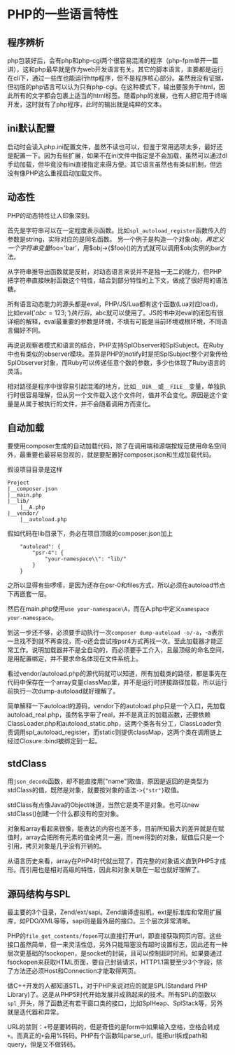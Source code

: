 # PHP的一些语言特性

## 程序辨析

php包装好后，会有php和php-cgi两个很容易混淆的程序（php-fpm单开一篇讲），这和php最早就是作为web开发语言有关。其它的脚本语言，主要都是运行在cli下，通过一些库也能运行http程序，但不是程序核心部分。虽然我没有证据，但初版的php语言可以认为只有php-cgi。在这种模式下，输出要服务于html，因此所有的文字都会包裹上适当的html标签。随着php的发展，也有人把它用于终端开发，这时就有了php程序，此时的输出就是纯粹的文本。

## ini默认配置

启动时会读入php.ini配置文件，虽然不读也可以，但鉴于常用选项太多，最好还是配置一下。因为有些扩展，如果不在ini文件中指定是不会加载，虽然可以通过dl手动加载，但毕竟没有ini直接指定来得方便。其它语言虽然也有类似机制，但远没有像PHP这么重视启动加载文件。

## 动态性

PHP的动态特性让人印象深刻。

首先是字符串可以在一定程度表示函数。比如`spl_autoload_register`函数传入的参数是string，实际对应的是同名函数。
另一个例子是构造一个对象$obj，再定义一个字符串变量$foo='bar'，用$obj->{$foo}()的方式就可以调用$obj实例的bar方法。

从字符串推导出函数就是反射，对动态语言来说并不是独一无二的能力，但PHP把字符串直接映射函数这个特性，结合到部分特性的上下文，做成了很好用的语法糖。

所有语言动态能力的源头都是eval，PHP/JS/Lua都有这个函数(Lua对应load)，比如eval('$abc=123;')执行后，$abc就可以使用了。JS的书中对eval的闭包有很详细的解释，eval最重要的参数是环境，不填有可能是当前环境或根环境，不同语言偏好不同。

再说说观察者模式和语言的结合，PHP支持SplObserver和SplSubject。在Ruby中也有类似的observer模块。差异是PHP的notify时是把SplSubject整个对象传给SplObserver对象，而Ruby可以传递任意个数的参数，多少也体现了Ruby语言的灵活。

相对路径是程序中很容易引起混淆的地方，比如`__DIR__`或`__FILE__`变量，单独执行时很容易理解，但从另一个文件载入这个文件时，值并不会变化。原因是这个变量是从属于被执行的文件，并不会随着调用方而变化。

## 自动加载

要使用composer生成的自动加载代码，除了在调用端和源端按规范使用命名空间外，最重要也最容易忽视的，就是要配置好composer.json和生成加载代码。

假设项目目录是这样
```
Project
|__composer.json
|__main.php
|__lib/
    |__A.php
|__vendor/
    |__autoload.php
```

假如代码在lib目录下，务必在项目顶级的composer.json加上
```
    "autoload": {
        "psr-4": {
            "your-namespace\\": "lib/"
        }
    }
```
之所以显得有些啰嗦，是因为还存在psr-0和files方式，所以必须在autoload节点下再嵌套一层。

然后在main.php使用`use your-namespace\A`，而在A.php中定义`namespace your-namespace`。

到这一步还不够，必须要手动执行一次`composer dump-autoload -o/-a`，-a表示一旦找不到就不再查找，而-o还会尝试按psr4方式再找一次。至此加载器才能正常工作。说明加载器并不是全自动的，而必须要手工介入，且最顶级的命名空间，是用配置绑定，并不要求命名体现在文件系统上。

看过vendor/autoload.php的源代码就可以知道，所有加载类的路径，都是事先在代码中保存在一个array变量classMap里，并不是运行时拼接路径加载，所以运行前执行一次dump-autoload就好理解了。

简单解释一下autoload的源码，vendor下的autoload.php只是一个入口，先加载autoload\_real.php，虽然名字带了real，并不是真正的加载函数，还要依赖ClassLoader.php和autoload\_static.php，这两个类各有分工，ClassLoader负责调用spl_autoload_register，而static则提供classMap，这两个类在调用链上经过Closure::bind被绑定到一起。

## stdClass

用`json_decode`函数，却不能直接用["name"]取值，原因是返回的是类型为stdClass的值，既然是对象，就要按对象的语法`->{"str"}`取值。

stdClass有点像Java的Object味道，当然它是类不是对象。也可以new stdClass()创建一个什么都没有的空对象。

对象和array看起来很像，能表达的内容也差不多，目前所知最大的差异就是在赋值时，array会把所有元素的值全拷贝一遍，而new得到的对象，赋值后只是一个引用，拷贝对象是几乎没有开销的。

从语言历史来看，array在PHP4时代就出现了，而完整的对象语义直到PHP5才成形。而引用也是相对高级的特性，因此和对象关联在一起也就好理解了。

## 源码结构与SPL

最主要的3个目录，Zend/ext/sapi。Zend编译虚拟机，ext是标准库和常用扩展库，如PDO/XML等等，sapi则是最外层的接口。三个层次非常清晰。

PHP的`file_get_contents/fopen`可以直接打开url，即直接获取网页内容。这些接口虽然简单，但一来灵活性低，另外只能阻塞没有超时设置标志，因此还有一种层次更基础的fsockopen，是socket的封装，且可以控制超时时间。如果要通过fsockopen来获取HTML页面，要自己封装请求，HTTP1.1需要至少3个字段，除了方法还必须Host和Connection才能取得网页。

做C++开发的人都知道STL，对于PHP来说对应的就是SPL(Standard PHP Library)了。这是从PHP5时代开始发展并成熟起来的技术。所有SPL的函数以`spl_`开头，除了函数还有若干窗口类的接口，比如SplHeap、SplStack等，另外就是迭代器和异常。

URL的禁则：`+`号是要转码的，但是奇怪的是form中如果输入空格，空格会转成`+`。而真正的`+`会用%转码。PHP有个函数叫parse_url，能把url拆成path和query，但是又不做转码。